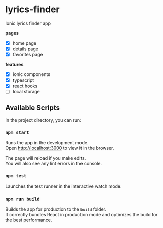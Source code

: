 # lyrics-finder

Ionic lyrics finder app

**pages**

- [x] home page
- [x] details page
- [x] favorites page

**features**

- [x] ionic components
- [x] typescript
- [x] react hooks
- [ ] local storage

## Available Scripts

In the project directory, you can run:

### `npm start`

Runs the app in the development mode.<br />
Open [http://localhost:3000](http://localhost:3000) to view it in the browser.

The page will reload if you make edits.<br />
You will also see any lint errors in the console.

### `npm test`

Launches the test runner in the interactive watch mode.

### `npm run build`

Builds the app for production to the `build` folder.<br />
It correctly bundles React in production mode and optimizes the build for the best performance.
